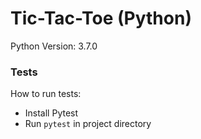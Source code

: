 # Tic-Tac-Toe (Python)
Python Version: 3.7.0

### Tests
How to run tests:
- Install Pytest
- Run ```pytest``` in project directory